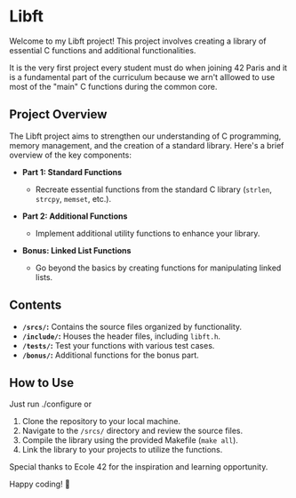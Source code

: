 # Libft

Welcome to my Libft project! This project involves creating a library of essential C functions and additional functionalities.  

It is the very first project every student must do when joining 42 Paris and it is a fundamental part of the curriculum because we arn't alllowed to use most of the "main" C functions during the common core.

## Project Overview

The Libft project aims to strengthen our understanding of C programming, memory management, and the creation of a standard library. Here's a brief overview of the key components:

- **Part 1: Standard Functions**
  - Recreate essential functions from the standard C library (`strlen`, `strcpy`, `memset`, etc.).

- **Part 2: Additional Functions**
  - Implement additional utility functions to enhance your library.

- **Bonus: Linked List Functions**
  - Go beyond the basics by creating functions for manipulating linked lists.

## Contents

- **`/srcs/`:** Contains the source files organized by functionality.
- **`/include/`:** Houses the header files, including `libft.h`.
- **`/tests/`:** Test your functions with various test cases.
- **`/bonus/`:** Additional functions for the bonus part.

## How to Use

Just run ./configure or 
1. Clone the repository to your local machine.
2. Navigate to the `/srcs/` directory and review the source files.
3. Compile the library using the provided Makefile (`make all`).
4. Link the library to your projects to utilize the functions.


Special thanks to Ecole 42 for the inspiration and learning opportunity.

Happy coding! 🚀
